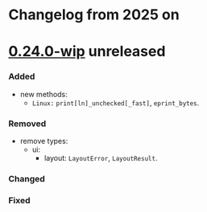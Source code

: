 # Changelog from 2025 on

[0.24.0-wip] unreleased
=======================

### Added
- new methods:
  - `Linux:` `print[ln]_unchecked[_fast]`, `eprint_bytes`.

### Removed
- remove types:
  - ui:
    - layout: `LayoutError`, `LayoutResult`.

### Changed

### Fixed

[0.24.0-wip]: https://github.com/andamira/devela/releases/tag/v0.23.0...HEAD

